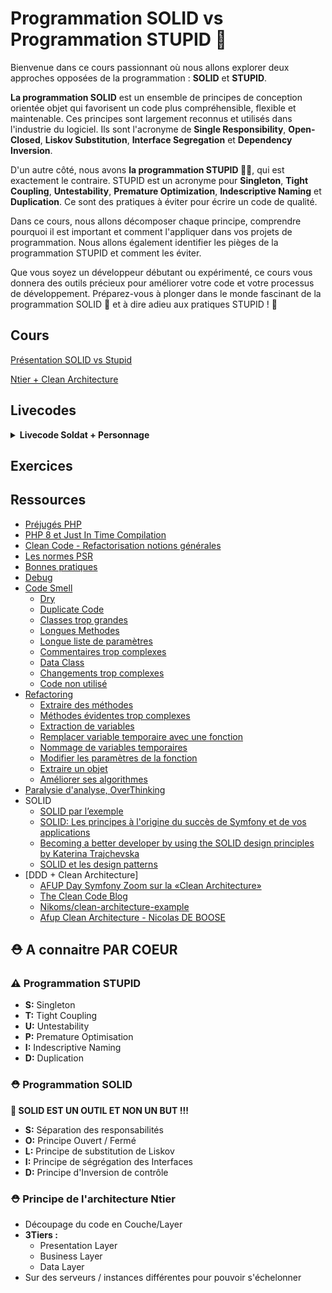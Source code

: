 # Programmation SOLID vs Programmation STUPID 🚀

Bienvenue dans ce cours passionnant où nous allons explorer deux approches opposées de la programmation : **SOLID** et **STUPID**. 

**La programmation SOLID** est un ensemble de principes de conception orientée objet qui favorisent un code plus compréhensible, flexible et maintenable. Ces principes sont largement reconnus et utilisés dans l'industrie du logiciel. Ils sont l'acronyme de **Single Responsibility**, **Open-Closed**, **Liskov Substitution**, **Interface Segregation** et **Dependency Inversion**.

D'un autre côté, nous avons **la programmation STUPID 🙅‍♂️**, qui est exactement le contraire. STUPID est un acronyme pour **Singleton**, **Tight Coupling**, **Untestability**, **Premature Optimization**, **Indescriptive Naming** et **Duplication**. Ce sont des pratiques à éviter pour écrire un code de qualité.

Dans ce cours, nous allons décomposer chaque principe, comprendre pourquoi il est important et comment l'appliquer dans vos projets de programmation. Nous allons également identifier les pièges de la programmation STUPID et comment les éviter.

Que vous soyez un développeur débutant ou expérimenté, ce cours vous donnera des outils précieux pour améliorer votre code et votre processus de développement. Préparez-vous à plonger dans le monde fascinant de la programmation SOLID :muscle: et à dire adieu aux pratiques STUPID ! 🚫

## Cours
[Présentation SOLID vs Stupid](https://docs.google.com/presentation/d/12pJqlgKcQk1-v65I_ifbRRzJGlwcG3cw0hy3A9p619U/edit?usp=sharing)

[Ntier + Clean Architecture](https://docs.google.com/presentation/d/1NQWhYr5Y7tRikUP4DuvCoVVzAakeTdboNDvciyO5rMM/edit#slide=id.p)
## Livecodes
  <details>
    <summary><b>Livecode Soldat + Personnage</b></summary>

    ```php
        <?php

          // ARCHI LARAVEL

          abstract class EloquentRepository implements RepositoryInterface{

              protected string $model = '';
              
              public function setModel($model){
                  $this->model = $model;
              }
              
              public function transform(object $data){
                  return (array) $data;
              }
              
          }

          class QuestionEloquentRepository extends EloquentRepository implements RepositoryInterface
          {
              
              /*PLEIN D'AUTRES METHODES COMMUNES AUX DEUX REPOSITORIES*/
              
              public function save($data)
              {
                  //does something
              }
          }

          class AnswerEloquentRepository extends EloquentRepository implements RepositoryInterface
          {

              /*PLEIN D'AUTRES METHODES COMMUNES AUX DEUX REPOSITORIES*/

              public function save($data)
              {
                  //does something
              }
          }

          // ARCHI AUTRE FRAMEWORK

          abstract class DoctrineRepository implements RepositoryInterface{}

          class QuestionDoctrineRepository extends DoctrineRepository implements RepositoryInterface
          {
              /*PLEIN D'AUTRES METHODES COMMUNES AUX DEUX REPOSITORIES*/
              
              public function save($data)
              {
                  //does something
              }
          }

          class AnswerDoctrineRepository extends DoctrineRepository implements RepositoryInterface
          {
              /*PLEIN D'AUTRES METHODES COMMUNES AUX DEUX REPOSITORIES*/
              public function save($data)
              {
                  //does something
              }
          }

          //--- DANS MON CONTROLLER ARCHI
          $question = new Question();

          //Si archi Laravel
          $question->save(new QuestionEloquentRepository);

          //Si archi doctrine
          $question->save(new QuestionDoctrineRepository);

          //--- CODE METIER - CODE BUSINESS - CODE DOMAIN

          interface RepositoryInterface{
              public function save();
          }

          class Question 
          {
              public function save(RepositoryInterface $repository)
              {
                  $repository->save($this);
              }
          }
      ```

  </details>
  


## Exercices


## Ressources

 - [Préjugés PHP](https://www.youtube.com/watch?v=US9JCsnAVTU)
 - [PHP 8 et Just In Time Compilation](https://www.youtube.com/watch?v=g3RPYtwP1jk)
 - [Clean Code - Refactorisation notions générales](https://refactoring.guru/refactoring/what-is-refactoring)
 - [Les normes PSR](https://www.youtube.com/watch?v=6t-CnYHkGTs)
 - [Bonnes pratiques](https://tainix.fr/article-technique/Bonnes-pratiques-PHP-1-un-code-propre-qui-respecte-les-standards)
 - [Debug](https://blog.jetbrains.com/phpstorm/2018/11/php-cs-fixer-support/)
 - [Code Smell](https://refactoring.guru/refactoring/smells) 
      - [Dry](https://thevaluable.dev/dry-principle-cost-benefit-example/)
      - [Duplicate Code](https://refactoring.guru/smells/duplicate-code)
      - [Classes trop grandes](https://refactoring.guru/smells/large-class)
      - [Longues Methodes](https://refactoring.guru/smells/long-method)
      - [Longue liste de paramètres](https://refactoring.guru/smells/long-parameter-list)
      - [Commentaires trop complexes](https://refactoring.guru/smells/comments)
      - [Data Class](https://refactoring.guru/smells/data-class)
      - [Changements trop complexes](https://refactoring.guru/smells/divergent-change)
      - [Code non utilisé](https://refactoring.guru/smells/speculative-generality)
 - [Refactoring]()
      - [Extraire des méthodes](https://refactoring.guru/extract-method)
      - [Méthodes évidentes trop complexes](https://refactoring.guru/inline-method)
      - [Extraction de variables](https://refactoring.guru/extract-variable)
      - [Remplacer variable temporaire avec une fonction](https://refactoring.guru/replace-temp-with-query)
      - [Nommage de variables temporaires](https://refactoring.guru/split-temporary-variable)
      - [Modifier les paramètres de la fonction](https://refactoring.guru/remove-assignments-to-parameters)
      - [Extraire un objet](https://refactoring.guru/replace-method-with-method-object)
      - [Améliorer ses algorithmes](https://refactoring.guru/substitute-algorithm)
  - [Paralysie d'analyse, OverThinking](https://en.wikipedia.org/wiki/Analysis_paralysis)
  - SOLID
    - [SOLID par l’exemple](https://medium.com/@bdelespierre/solid-par-l-exemple-bdef268fcd36)
    - [SOLID: Les principes à l'origine du succès de Symfony et de vos applications](https://www.youtube.com/watch?v=1a50ZzQUUps)
    - [Becoming a better developer by using the SOLID design principles by Katerina Trajchevska](https://www.youtube.com/watch?v=rtmFCcjEgEw)
    - [SOLID et les design patterns](https://openclassrooms.com/fr/courses/7415611-ecrivez-du-php-maintenable-avec-les-principes-solid-et-les-design-patterns?archived-source=6031956)
  - [DDD + Clean Architecture]
    - [AFUP Day Symfony Zoom sur la «Clean Architecture»](https://www.youtube.com/watch?v=k-bb_DwRDwQ)
    - [The Clean Code Blog](https://blog.cleancoder.com/uncle-bob/2012/08/13/the-clean-architecture.html)
    - [Nikoms/clean-architecture-example](https://github.com/Nikoms/clean-architecture-example)
    - [Afup Clean Architecture - Nicolas DE BOOSE](https://www.youtube.com/watch?v=2H1rdx3al_8)
## ⛑️ A connaitre PAR COEUR

### ⚠️ Programmation STUPID
 - **S:** Singleton
 - **T:** Tight Coupling
 - **U:** Untestability
 - **P:** Premature Optimisation
 - **I:** Indescriptive Naming
 - **D:** Duplication

### ⛑️ Programmation SOLID
  **🎯 SOLID EST UN OUTIL ET NON UN BUT !!!**

 - **S:** Séparation des responsabilités
 - **O:** Principe Ouvert / Fermé
 - **L:** Principe de substitution de Liskov
 - **I:** Principe de ségrégation des Interfaces
 - **D:** Principe d'Inversion de contrôle

### ⛑️ Principe de l'architecture Ntier
 - Découpage du code en Couche/Layer
 - **3Tiers :** 
   - Presentation Layer 
   - Business Layer 
   - Data Layer
 - Sur des serveurs / instances différentes pour pouvoir s'échelonner